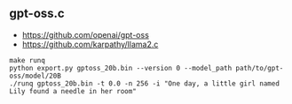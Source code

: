 ## gpt-oss.c

- https://github.com/openai/gpt-oss
- https://github.com/karpathy/llama2.c

```
make runq
python export.py gptoss_20b.bin --version 0 --model_path path/to/gpt-oss/model/20B
./runq gptoss_20b.bin -t 0.0 -n 256 -i "One day, a little girl named Lily found a needle in her room"
```
